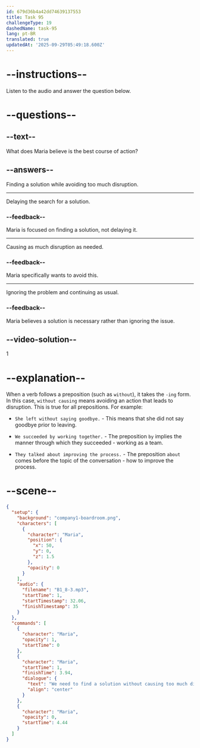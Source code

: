 ```yaml
---
id: 679d36b4a42dd74639137553
title: Task 95
challengeType: 19
dashedName: task-95
lang: pt-BR
translated: true
updatedAt: '2025-09-29T05:49:18.600Z'
---
```


<!-- (Audio) Maria: We need to find a solution without causing too much disruption. -->

# --instructions--

Listen to the audio and answer the question below.

# --questions--

## --text--

What does Maria believe is the best course of action?

## --answers--

Finding a solution while avoiding too much disruption.

---

Delaying the search for a solution.

### --feedback--

Maria is focused on finding a solution, not delaying it.

---

Causing as much disruption as needed.

### --feedback--

Maria specifically wants to avoid this.

---

Ignoring the problem and continuing as usual.

### --feedback--

Maria believes a solution is necessary rather than ignoring the issue.

## --video-solution--

1

# --explanation--

When a verb follows a preposition (such as `without`), it takes the `-ing` form. In this case, `without causing` means avoiding an action that leads to disruption. This is true for all prepositions. For example:

- `She left without saying goodbye.` - This means that she did not say goodbye prior to leaving.

- `We succeeded by working together.` - The preposition `by` implies the manner through which they succeeded - working as a team.

- `They talked about improving the process.` - The preposition `about` comes before the topic of the conversation - how to improve the process.

# --scene--

```json
{
  "setup": {
    "background": "company1-boardroom.png",
    "characters": [
      {
        "character": "Maria",
        "position": {
          "x": 50,
          "y": 0,
          "z": 1.5
        },
        "opacity": 0
      }
    ],
    "audio": {
      "filename": "B1_8-3.mp3",
      "startTime": 1,
      "startTimestamp": 32.06,
      "finishTimestamp": 35
    }
  },
  "commands": [
    {
      "character": "Maria",
      "opacity": 1,
      "startTime": 0
    },
    {
      "character": "Maria",
      "startTime": 1,
      "finishTime": 3.94,
      "dialogue": {
        "text": "We need to find a solution without causing too much disruption.",
        "align": "center"
      }
    },
    {
      "character": "Maria",
      "opacity": 0,
      "startTime": 4.44
    }
  ]
}
```
